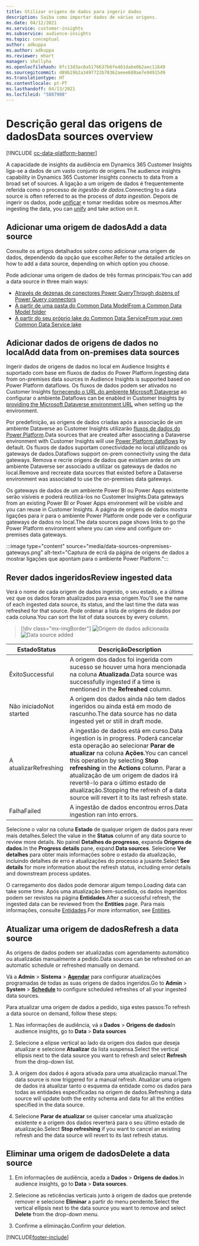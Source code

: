 ```yaml
---
title: Utilizar origens de dados para ingerir dados
description: Saiba como importar dados de várias origens.
ms.date: 04/12/2021
ms.service: customer-insights
ms.subservice: audience-insights
ms.topic: conceptual
author: adkuppa
ms.author: adkuppa
ms.reviewer: mhart
manager: shellyha
ms.openlocfilehash: 0fc13d3ac0a5176637b6fe481dabe0b2aec11649
ms.sourcegitcommit: d89b19b2a3497722b78362aeee688ae7e94915d9
ms.translationtype: HT
ms.contentlocale: pt-PT
ms.lasthandoff: 04/13/2021
ms.locfileid: "5887908"
---
```

# <a name="data-sources-overview"></a><span data-ttu-id="11e4c-103">Descrição geral das origens de dados</span><span class="sxs-lookup"><span data-stu-id="11e4c-103">Data sources overview</span></span>

[!INCLUDE [cc-data-platform-banner](../includes/cc-data-platform-banner.md)]

<span data-ttu-id="11e4c-104">A capacidade de insights da audiência em Dynamics 365 Customer Insights liga-se a dados de um vasto conjunto de origens.</span><span class="sxs-lookup"><span data-stu-id="11e4c-104">The audience insights capability in Dynamics 365 Customer Insights connects to data from a broad set of sources.</span></span> <span data-ttu-id="11e4c-105">A ligação a um origem de dados é frequentemente referida como o processo de *ingestão de dados*.</span><span class="sxs-lookup"><span data-stu-id="11e4c-105">Connecting to a data source is often referred to as the process of *data ingestion*.</span></span> <span data-ttu-id="11e4c-106">Depois de ingerir os dados, pode [unificar](data-unification.md) e tomar medidas sobre os mesmos.</span><span class="sxs-lookup"><span data-stu-id="11e4c-106">After ingesting the data, you can [unify](data-unification.md) and take action on it.</span></span>

## <a name="add-a-data-source"></a><span data-ttu-id="11e4c-107">Adicionar uma origem de dados</span><span class="sxs-lookup"><span data-stu-id="11e4c-107">Add a data source</span></span>

<span data-ttu-id="11e4c-108">Consulte os artigos detalhados sobre como adicionar uma origem de dados, dependendo da opção que escolher.</span><span class="sxs-lookup"><span data-stu-id="11e4c-108">Refer to the detailed articles on how to add a data source, depending on which option you choose.</span></span>

<span data-ttu-id="11e4c-109">Pode adicionar uma origem de dados de três formas principais:</span><span class="sxs-lookup"><span data-stu-id="11e4c-109">You can add a data source in three main ways:</span></span>

- [<span data-ttu-id="11e4c-110">Através de dezenas de conectores Power Query</span><span class="sxs-lookup"><span data-stu-id="11e4c-110">Through dozens of Power Query connectors</span></span>](connect-power-query.md)
- [<span data-ttu-id="11e4c-111">A partir de uma pasta do Common Data Model</span><span class="sxs-lookup"><span data-stu-id="11e4c-111">From a Common Data Model folder</span></span>](connect-common-data-model.md)
- [<span data-ttu-id="11e4c-112">A partir do seu próprio lake do Common Data Service</span><span class="sxs-lookup"><span data-stu-id="11e4c-112">From your own Common Data Service lake</span></span>](connect-common-data-service-lake.md)

## <a name="add-data-from-on-premises-data-sources"></a><span data-ttu-id="11e4c-113">Adicionar dados de origens de dados no local</span><span class="sxs-lookup"><span data-stu-id="11e4c-113">Add data from on-premises data sources</span></span>

<span data-ttu-id="11e4c-114">Ingerir dados de origens de dados no local em Audience Insights é suportado com base em fluxos de dados do Power Platform.</span><span class="sxs-lookup"><span data-stu-id="11e4c-114">Ingesting data from on-premises data sources in Audience Insights is supported based on Power Platform dataflows.</span></span> <span data-ttu-id="11e4c-115">Os fluxos de dados podem ser ativados no Customer Insights [fornecendo o URL do ambiente Microsoft Dataverse](manage-environments.md#create-an-environment-in-an-existing-organization) ao configurar o ambiente.</span><span class="sxs-lookup"><span data-stu-id="11e4c-115">Dataflows can be enabled in Customer Insights by [providing the Microsoft Dataverse environment URL](manage-environments.md#create-an-environment-in-an-existing-organization) when setting up the environment.</span></span>

<span data-ttu-id="11e4c-116">Por predefinição, as origens de dados criadas após a associação de um ambiente Dataverse ao Customer Insights utilizarão [fluxos de dados do Power Platform](/power-query/dataflows/overview-dataflows-across-power-platform-dynamics-365).</span><span class="sxs-lookup"><span data-stu-id="11e4c-116">Data sources that are created after associating a Dataverse environment with Customer Insights will use [Power Platform dataflows](/power-query/dataflows/overview-dataflows-across-power-platform-dynamics-365) by default.</span></span> <span data-ttu-id="11e4c-117">Os fluxos de dados suportam conectividade no local utilizando os gateways de dados.</span><span class="sxs-lookup"><span data-stu-id="11e4c-117">Dataflows support on-prem connectivity using the data gateways.</span></span> <span data-ttu-id="11e4c-118">Remova e recrie origens de dados que existiam antes de um ambiente Dataverse ser associado a utilizar os gateways de dados no local.</span><span class="sxs-lookup"><span data-stu-id="11e4c-118">Remove and recreate data sources that existed before a Dataverse environment was associated to use the on-premises data gateways.</span></span>

<span data-ttu-id="11e4c-119">Os gateways de dados de um ambiente Power BI ou Power Apps existente serão visíveis e poderá reutilizá-los no Customer Insights.</span><span class="sxs-lookup"><span data-stu-id="11e4c-119">Data gateways from an existing Power BI or Power Apps environment will be visible and you can reuse in Customer Insights.</span></span> <span data-ttu-id="11e4c-120">A página de origens de dados mostra ligações para ir para o ambiente Power Platform onde pode ver e configurar gateways de dados no local.</span><span class="sxs-lookup"><span data-stu-id="11e4c-120">The data sources page shows links to go the Power Platform environment where you can view and configure on-premises data gateways.</span></span>

:::image type="content" source="media/data-sources-onpremises-gateways.png" alt-text="Captura de ecrã da página de origens de dados a mostrar ligações que apontam para o ambiente Power Platform.":::

## <a name="review-ingested-data"></a><span data-ttu-id="11e4c-122">Rever dados ingeridos</span><span class="sxs-lookup"><span data-stu-id="11e4c-122">Review ingested data</span></span>

<span data-ttu-id="11e4c-123">Verá o nome de cada origem de dados ingerido, o seu estado, e a última vez que os dados foram atualizados para essa origem.</span><span class="sxs-lookup"><span data-stu-id="11e4c-123">You'll see the name of each ingested data source, its status, and the last time the data was refreshed for that source.</span></span> <span data-ttu-id="11e4c-124">Pode ordenar a lista de origens de dados por cada coluna.</span><span class="sxs-lookup"><span data-stu-id="11e4c-124">You can sort the list of data sources by every column.</span></span>

> [!div class="mx-imgBorder"]
> <span data-ttu-id="11e4c-125">![Origem de dados adicionada](media/configure-data-datasource-added.png "Origem de dados adicionada")</span><span class="sxs-lookup"><span data-stu-id="11e4c-125">![Data source added](media/configure-data-datasource-added.png "Data source added")</span></span>

|<span data-ttu-id="11e4c-126">Estado</span><span class="sxs-lookup"><span data-stu-id="11e4c-126">Status</span></span>  |<span data-ttu-id="11e4c-127">Descrição</span><span class="sxs-lookup"><span data-stu-id="11e4c-127">Description</span></span>  |
|---------|---------|
|<span data-ttu-id="11e4c-128">Êxito</span><span class="sxs-lookup"><span data-stu-id="11e4c-128">Successful</span></span>   |<span data-ttu-id="11e4c-129">A origem dos dados foi ingerida com sucesso se houver uma hora mencionada na coluna **Atualizada**.</span><span class="sxs-lookup"><span data-stu-id="11e4c-129">Data source was successfully ingested if a time is mentioned in the **Refreshed** column.</span></span>
|<span data-ttu-id="11e4c-130">Não iniciado</span><span class="sxs-lookup"><span data-stu-id="11e4c-130">Not started</span></span>   |<span data-ttu-id="11e4c-131">A origem dos dados ainda não tem dados ingeridos ou ainda está em modo de rascunho.</span><span class="sxs-lookup"><span data-stu-id="11e4c-131">The data source has no data ingested yet or still in draft mode.</span></span>         |
|<span data-ttu-id="11e4c-132">A atualizar</span><span class="sxs-lookup"><span data-stu-id="11e4c-132">Refreshing</span></span>    |<span data-ttu-id="11e4c-133">A ingestão de dados está em curso.</span><span class="sxs-lookup"><span data-stu-id="11e4c-133">Data ingestion is in progress.</span></span> <span data-ttu-id="11e4c-134">Poderá cancelar esta operação ao selecionar **Parar de atualizar** na coluna **Ações**.</span><span class="sxs-lookup"><span data-stu-id="11e4c-134">You can cancel this operation by selecting **Stop refreshing** in the **Actions** column.</span></span> <span data-ttu-id="11e4c-135">Parar a atualização de um origem de dados irá revertê-lo para o último estado de atualização.</span><span class="sxs-lookup"><span data-stu-id="11e4c-135">Stopping the refresh of a data source will revert it to its last refresh state.</span></span>       |
|<span data-ttu-id="11e4c-136">Falha</span><span class="sxs-lookup"><span data-stu-id="11e4c-136">Failed</span></span>     |<span data-ttu-id="11e4c-137">A ingestão de dados encontrou erros.</span><span class="sxs-lookup"><span data-stu-id="11e4c-137">Data ingestion ran into errors.</span></span>         |

<span data-ttu-id="11e4c-138">Selecione o valor na coluna **Estado** de qualquer origem de dados para rever mais detalhes.</span><span class="sxs-lookup"><span data-stu-id="11e4c-138">Select the value in the **Status** column of any data source to review more details.</span></span> <span data-ttu-id="11e4c-139">No painel **Detalhes do progresso**, expanda **Origens de dados**.</span><span class="sxs-lookup"><span data-stu-id="11e4c-139">In the **Progress details** pane, expand **Data sources**.</span></span> <span data-ttu-id="11e4c-140">Selecione **Ver detalhes** para obter mais informações sobre o estado da atualização, incluindo detalhes de erro e atualizações do processo a jusante.</span><span class="sxs-lookup"><span data-stu-id="11e4c-140">Select **See details** for more information about the refresh status, including error details and downstream process updates.</span></span>

<span data-ttu-id="11e4c-141">O carregamento dos dados pode demorar algum tempo.</span><span class="sxs-lookup"><span data-stu-id="11e4c-141">Loading data can take some time.</span></span> <span data-ttu-id="11e4c-142">Após uma atualização bem-sucedida, os dados ingeridos podem ser revistos na página **Entidades**.</span><span class="sxs-lookup"><span data-stu-id="11e4c-142">After a successful refresh, the ingested data can be reviewed from the **Entities** page.</span></span> <span data-ttu-id="11e4c-143">Para mais informações, consulte [Entidades](entities.md).</span><span class="sxs-lookup"><span data-stu-id="11e4c-143">For more information, see [Entities](entities.md).</span></span>

## <a name="refresh-a-data-source"></a><span data-ttu-id="11e4c-144">Atualizar uma origem de dados</span><span class="sxs-lookup"><span data-stu-id="11e4c-144">Refresh a data source</span></span>

<span data-ttu-id="11e4c-145">As origens de dados podem ser atualizadas com agendamento automático ou atualizadas manualmente a pedido.</span><span class="sxs-lookup"><span data-stu-id="11e4c-145">Data sources can be refreshed on an automatic schedule or refreshed manually on demand.</span></span> 

<span data-ttu-id="11e4c-146">Vá a **Admin** > **Sistema** > [**Agendar**](system.md#schedule-tab) para configurar atualizações programadas de todas as suas origens de dados ingeridos.</span><span class="sxs-lookup"><span data-stu-id="11e4c-146">Go to **Admin** > **System** > [**Schedule**](system.md#schedule-tab) to configure scheduled refreshes of all your ingested data sources.</span></span>

<span data-ttu-id="11e4c-147">Para atualizar uma origem de dados a pedido, siga estes passos:</span><span class="sxs-lookup"><span data-stu-id="11e4c-147">To refresh a data source on demand, follow these steps:</span></span>

1. <span data-ttu-id="11e4c-148">Nas informações de audiência, vá a **Dados** > **Origens de dados**</span><span class="sxs-lookup"><span data-stu-id="11e4c-148">In audience insights, go to **Data** > **Data sources**</span></span>

2. <span data-ttu-id="11e4c-149">Selecione a elipse vertical ao lado da origem dos dados que deseja atualizar e selecione **Atualizar** da lista suspensa.</span><span class="sxs-lookup"><span data-stu-id="11e4c-149">Select the vertical ellipsis next to the data source you want to refresh and select **Refresh** from the drop-down list.</span></span>

3. <span data-ttu-id="11e4c-150">A origem dos dados é agora ativada para uma atualização manual.</span><span class="sxs-lookup"><span data-stu-id="11e4c-150">The data source is now triggered for a manual refresh.</span></span> <span data-ttu-id="11e4c-151">Atualizar uma origem de dados irá atualizar tanto o esquema da entidade como os dados para todas as entidades especificadas na origem de dados.</span><span class="sxs-lookup"><span data-stu-id="11e4c-151">Refreshing a data source will update both the entity schema and data for all the entities specified in the data source.</span></span>

4. <span data-ttu-id="11e4c-152">Selecione **Parar de atualizar** se quiser cancelar uma atualização existente e a origem dos dados reverterá para o seu último estado de atualização.</span><span class="sxs-lookup"><span data-stu-id="11e4c-152">Select **Stop refreshing** if you want to cancel an existing refresh and the data source will revert to its last refresh status.</span></span>

## <a name="delete-a-data-source"></a><span data-ttu-id="11e4c-153">Eliminar uma origem de dados</span><span class="sxs-lookup"><span data-stu-id="11e4c-153">Delete a data source</span></span>

1. <span data-ttu-id="11e4c-154">Em informações de audiência, aceda a **Dados** > **Origens de dados**.</span><span class="sxs-lookup"><span data-stu-id="11e4c-154">In audience insights, go to **Data** > **Data sources**.</span></span>

2. <span data-ttu-id="11e4c-155">Selecione as reticências verticais junto à origem de dados que pretende remover e selecione **Eliminar** a partir do menu pendente.</span><span class="sxs-lookup"><span data-stu-id="11e4c-155">Select the vertical ellipsis next to the data source you want to remove and select **Delete** from the drop-down menu.</span></span>

3. <span data-ttu-id="11e4c-156">Confirme a eliminação.</span><span class="sxs-lookup"><span data-stu-id="11e4c-156">Confirm your deletion.</span></span>


[!INCLUDE[footer-include](../includes/footer-banner.md)]
